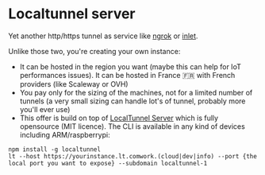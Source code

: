 # Localtunnel server

Yet another http/https tunnel as service like [ngrok](https://ngrok.com) or [inlet](https://inlets.dev).

Unlike those two, you're creating your own instance:
* It can be hosted in the region you want (maybe this can help for IoT performances issues). It can be hosted in France 🇫🇷 with French providers (like Scaleway or OVH)
* You pay only for the sizing of the machines, not for a limited number of tunnels (a very small sizing can handle lot's of tunnel, probably more you'll ever use)
* This offer is build on top of [LocalTunnel Server](https://github.com/localtunnel/server) which is fully opensource (MIT licence). The CLI is available in any kind of devices including ARM/raspberrypi:

```shell
npm install -g localtunnel
lt --host https://yourinstance.lt.comwork.(cloud|dev|info) --port {the local port you want to expose} --subdomain localtunnel-1
```
